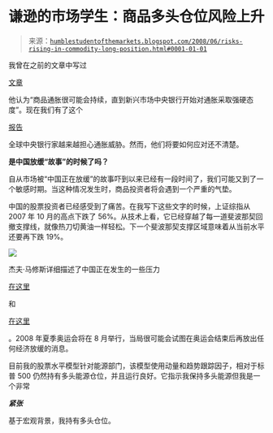 <!--yml

分类：未分类

日期：2024-05-18 01:08:07

-->

# 谦逊的市场学生：商品多头仓位风险上升

> 来源：[`humblestudentofthemarkets.blogspot.com/2008/06/risks-rising-in-commodity-long-position.html#0001-01-01`](https://humblestudentofthemarkets.blogspot.com/2008/06/risks-rising-in-commodity-long-position.html#0001-01-01)

我曾在之前的文章中写过

[文章](http://humblestudentofthemarkets.blogspot.com/2008/06/stay-long-inflation-trade.html)

他认为“商品通胀很可能会持续，直到新兴市场中央银行开始对通胀采取强硬态度”。现在我们有了这个

[报告](http://www.reuters.com/article/ousiv/idUSL2941725020080629)

全球中央银行家越来越担心通胀威胁。然而，他们将要如何应对还不清楚。

**是中国放缓“故事”的时候了吗？**

自从市场被“中国正在放缓”的故事吓到以来已经有一段时间了，我们可能又到了一个敏感时期。当这种情况发生时，商品投资者将会遇到一个严重的气垫。

中国的股票投资者已经感受到了痛苦。在我写下这些文字的时候，上证综指从 2007 年 10 月的高点下跌了 56%。从技术上看，它已经穿越了每一道斐波那契回撤支撑线，就像热刀切黄油一样轻松。下一个斐波那契支撑区域意味着从当前水平还要再下跌 19%。

![](https://blogger.googleusercontent.com/img/b/R29vZ2xl/AVvXsEhSWCnGiNljWzlit-RynFzWOMir7a6nUqcdjKThELG_3iBxPU4tx1OG27GZHD4n_07CEoVeVYnr-JDQbhY6iXpG3NuRAg13M8D-5Yl5ekrIHTWHnLQcK1rVMXNFTm-tqCkPc9hweGIP8FAr/s1600-h/SSEC.png)

杰夫·马修斯详细描述了中国正在发生的一些压力

[在这里](http://jeffmatthewsisnotmakingthisup.blogspot.com/2008/06/stocks-worth-air-drivers-ready-to.html)

和

[在这里](http://jeffmatthewsisnotmakingthisup.blogspot.com/2008/06/olympics-coming-and-rooms-are-available.html)

。2008 年夏季奥运会将在 8 月举行，当局很可能会试图在奥运会结束后再放出任何经济放缓的消息。

目前我的股票水平模型针对能源部门，该模型使用动量和趋势跟踪因子，相对于标普 500 仍然持有多头能源仓位，并且运行良好。它指示我保持多头能源但我是一个非常

***紧张***

基于宏观背景，我持有多头仓位。
